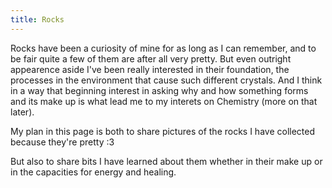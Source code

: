 ```yaml
--- 
title: Rocks 
---
```

 <style> :root {
  --background: hsl(0, 1%, 50%);
  --text: #fff;
  --highlight: hsl(10, 0%, 20%);
}

body {
  background-image: url(images/rock.jpeg);
  background-repeat: repeat;
  background-size: 10em;
}

</style>
 
Rocks have been a curiosity of mine for as long as I can remember, and to be fair quite a few of them are after all very pretty. But even outright appearence aside I've been really interested in their foundation, the processes in the environment that cause such different crystals. And I think in a way that beginning interest in asking why and how something forms and its make up is what lead me to my interets on Chemistry (more on that later). 

My plan in this page is both to share pictures of the rocks I have collected because they're pretty :3 

But also to share bits I have learned about them whether in their make up or in the capacities for energy and healing. 